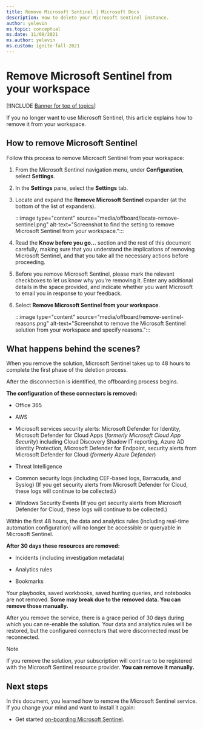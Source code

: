 ```yaml
---
title: Remove Microsoft Sentinel | Microsoft Docs
description: How to delete your Microsoft Sentinel instance.
author: yelevin
ms.topic: conceptual
ms.date: 11/09/2021
ms.author: yelevin
ms.custom: ignite-fall-2021
---
```


# Remove Microsoft Sentinel from your workspace

[!INCLUDE [Banner for top of topics](./includes/banner.md)]

If you no longer want to use Microsoft Sentinel, this article explains how to remove it from your workspace.

## How to remove Microsoft Sentinel

Follow this process to remove Microsoft Sentinel from your workspace:

1. From the Microsoft Sentinel navigation menu, under **Configuration**, select **Settings**.

1. In the **Settings** pane, select the **Settings** tab.

1. Locate and expand the **Remove Microsoft Sentinel** expander (at the bottom of the list of expanders).

    :::image type="content" source="media/offboard/locate-remove-sentinel.png" alt-text="Screenshot to find the setting to remove Microsoft Sentinel from your workspace.":::

1. Read the **Know before you go...** section and the rest of this document carefully, making sure that you understand the implications of removing Microsoft Sentinel, and that you take all the necessary actions before proceeding.

1. Before you remove Microsoft Sentinel, please mark the relevant checkboxes to let us know why you're removing it. Enter any additional details in the space provided, and indicate whether you want Microsoft to email you in response to your feedback.

1. Select **Remove Microsoft Sentinel from your workspace**.
    
    :::image type="content" source="media/offboard/remove-sentinel-reasons.png" alt-text="Screenshot to remove the Microsoft Sentinel solution from your workspace and specify reasons.":::

## What happens behind the scenes?

When you remove the solution, Microsoft Sentinel takes up to 48 hours to complete the first phase of the deletion process.

After the disconnection is identified, the offboarding process begins.

**The configuration of these connectors is removed:**
-   Office 365

-   AWS

-   Microsoft services security alerts: Microsoft Defender for Identity, Microsoft Defender for Cloud Apps (*formerly Microsoft Cloud App Security*) including Cloud Discovery Shadow IT reporting, Azure AD Identity Protection, Microsoft Defender for Endpoint, security alerts from Microsoft Defender for Cloud (*formerly Azure Defender*)

-   Threat Intelligence

-   Common security logs (including CEF-based logs, Barracuda, and Syslog) (If you get security alerts from Microsoft Defender for Cloud, these logs will continue to be collected.)

-   Windows Security Events (If you get security alerts from Microsoft Defender for Cloud, these logs will continue to be collected.)

Within the first 48 hours, the data and analytics rules (including real-time automation configuration) will no longer be accessible or queryable in Microsoft Sentinel.

**After 30 days these resources are removed:**

-   Incidents (including investigation metadata)

-   Analytics rules

-   Bookmarks

Your playbooks, saved workbooks, saved hunting queries, and notebooks are not removed. **Some may break due to the removed data. You can remove those manually.**

After you remove the service, there is a grace period of 30 days during which you can re-enable the solution. Your data and analytics rules will be restored, but the configured connectors that were disconnected must be reconnected.

> [!NOTE]
> If you remove the solution, your subscription will continue to be registered with the Microsoft Sentinel resource provider. **You can remove it manually.**




## Next steps
In this document, you learned how to remove the Microsoft Sentinel service. If you change your mind and want to install it again:
- Get started [on-boarding Microsoft Sentinel](quickstart-onboard.md).
